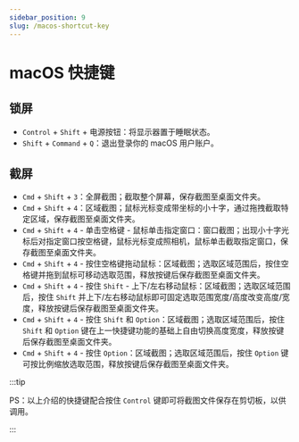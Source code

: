 ```yaml
---
sidebar_position: 9
slug: /macos-shortcut-key
---
```


# macOS 快捷键



## 锁屏

- `Control` + `Shift` + 电源按钮：将显示器置于睡眠状态。
- `Shift` +  `Command` + `Q`：退出登录你的 macOS 用户账户。

## 截屏

- `Cmd` + `Shift` + `3`：全屏截图；截取整个屏幕，保存截图至桌面文件夹。
- `Cmd` + `Shift` + `4`：区域截图；鼠标光标变成带坐标的小十字，通过拖拽截取特定区域，保存截图至桌面文件夹。
- `Cmd` + `Shift` + `4` - 单击空格键 - 鼠标单击指定窗口：窗口截图；出现小十字光标后对指定窗口按空格键，鼠标光标变成照相机，鼠标单击截取指定窗口，保存截图至桌面文件夹。
- `Cmd` + `Shift` + `4` - 按住空格键拖动鼠标：区域截图；选取区域范围后，按住空格键并拖到鼠标可移动选取范围，释放按键后保存截图至桌面文件夹。
- `Cmd` + `Shift` + `4` - 按住 `Shift` - 上下/左右移动鼠标：区域截图；选取区域范围后，按住 `Shift` 并上下/左右移动鼠标即可固定选取范围宽度/高度改变高度/宽度，释放按键后保存截图至桌面文件夹。
- `Cmd` + `Shift` + `4` - 按住 `Shift` 和 `Option`：区域截图；选取区域范围后，按住 `Shift` 和 `Option` 键在上一快捷键功能的基础上自由切换高度宽度，释放按键后保存截图至桌面文件夹。
- `Cmd` + `Shift` + `4` - 按住 `Option`：区域截图；选取区域范围后，按住 `Option` 键可按比例缩放选取范围，释放按键后保存截图至桌面文件夹。

:::tip

PS：以上介绍的快捷键配合按住 `Control` 键即可将截图文件保存在剪切板，以供调用。

:::

